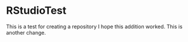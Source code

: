# RStudioTest
This is a test for creating a repository
I hope this addition worked.
This is another change.
